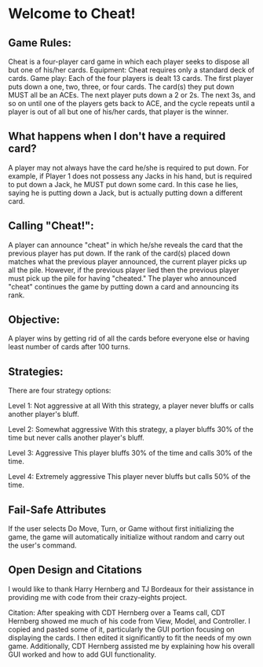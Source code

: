 # Welcome to Cheat!

## Game Rules:

Cheat is a four-player card game in which each player seeks to dispose all but one of his/her cards.
Equipment:
Cheat requires only a standard deck of cards.
Game play:
Each of the four players is dealt 13 cards. The first player puts down a one, two, three, or four cards. The card(s) they put down MUST all be an ACEs.  The next player puts down a 2 or 2s. The next 3s, and so on until one of the players gets back to ACE, and the cycle repeats until a player is out of all but one of his/her cards, that player is the winner.

## What happens when I don't have a required card?

A player may not always have the card he/she is required to put down. For example, if Player 1 does not possess any Jacks in his hand, but is required to put down a Jack, he MUST put down some card. In this case he lies, saying he is putting down a Jack, but is actually putting down a different card. 

## Calling "Cheat!":

A player can announce "cheat" in which he/she reveals the card that the previous player has put down. If the rank of the card(s) placed down matches what the previous player announced, the current player picks up all the pile. However, if the previous player lied then the previous player must pick up the pile for having "cheated." The player who announced "cheat" continues the game by putting down a card and announcing its rank.

## Objective:
A player wins by getting rid of all the cards before everyone else or having least number of cards after 100 turns.

## Strategies:

There are four strategy options:

Level 1: Not aggressive at all
With this strategy, a player never bluffs or calls another player's bluff.

Level 2: Somewhat aggressive
With this strategy, a player bluffs 30% of the time but never calls another player's bluff.

Level 3: Aggressive
This player bluffs 30% of the time and calls 30% of the time.

Level 4: Extremely aggressive
This player never bluffs but calls 50% of the time.

## Fail-Safe Attributes

If the user selects Do Move, Turn, or Game without first initializing the game, the game will automatically initialize without random and carry out the user's command.

## Open Design and Citations

I would like to thank Harry Hernberg and TJ Bordeaux for their assistance in providing me with code from their crazy-eights project.

Citation: After speaking with CDT Hernberg over a Teams call, CDT Hernberg showed me much of his code from View, Model, and Controller. I copied and pasted some of it, particularly the GUI portion focusing on displaying the cards. I then edited it significantly to fit the needs of my own game. Additionally, CDT Hernberg assisted me by explaining how his overall GUI worked and how to add GUI functionality.
